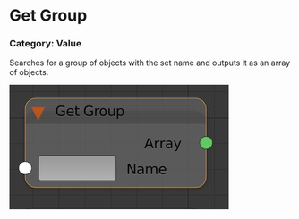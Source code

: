 # Get Group

### Category: Value

Searches for a group of objects with the set name and outputs it as an array of objects.

![](/assets/get-group.JPG)



